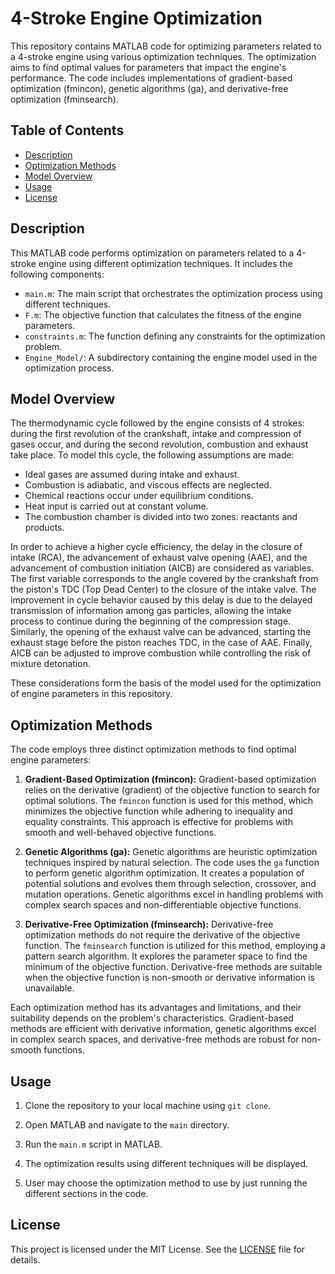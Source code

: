 # 4-Stroke Engine Optimization

This repository contains MATLAB code for optimizing parameters related to a 4-stroke engine using various optimization techniques. The optimization aims to find optimal values for parameters that impact the engine's performance. The code includes implementations of gradient-based optimization (fmincon), genetic algorithms (ga), and derivative-free optimization (fminsearch).

## Table of Contents

- [Description](#description)
- [Optimization Methods](#optimization-methods)
- [Model Overview](#model-overview)
- [Usage](#usage)
- [License](#license)

## Description

This MATLAB code performs optimization on parameters related to a 4-stroke engine using different optimization techniques. It includes the following components:

- `main.m`: The main script that orchestrates the optimization process using different techniques.
- `F.m`: The objective function that calculates the fitness of the engine parameters.
- `constraints.m`: The function defining any constraints for the optimization problem.
- `Engine_Model/`: A subdirectory containing the engine model used in the optimization process.

## Model Overview

The thermodynamic cycle followed by the engine consists of 4 strokes: during the first revolution of the crankshaft, intake and compression of gases occur, and during the second revolution, combustion and exhaust take place. To model this cycle, the following assumptions are made:

- Ideal gases are assumed during intake and exhaust.
- Combustion is adiabatic, and viscous effects are neglected.
- Chemical reactions occur under equilibrium conditions.
- Heat input is carried out at constant volume.
- The combustion chamber is divided into two zones: reactants and products.

In order to achieve a higher cycle efficiency, the delay in the closure of intake (RCA), the advancement of exhaust valve opening (AAE), and the advancement of combustion initiation (AICB) are considered as variables. The first variable corresponds to the angle covered by the crankshaft from the piston's TDC (Top Dead Center) to the closure of the intake valve. The improvement in cycle behavior caused by this delay is due to the delayed transmission of information among gas particles, allowing the intake process to continue during the beginning of the compression stage. Similarly, the opening of the exhaust valve can be advanced, starting the exhaust stage before the piston reaches TDC, in the case of AAE. Finally, AICB can be adjusted to improve combustion while controlling the risk of mixture detonation.

These considerations form the basis of the model used for the optimization of engine parameters in this repository.


## Optimization Methods

The code employs three distinct optimization methods to find optimal engine parameters:

1. **Gradient-Based Optimization (fmincon):**
   Gradient-based optimization relies on the derivative (gradient) of the objective function to search for optimal solutions. The `fmincon` function is used for this method, which minimizes the objective function while adhering to inequality and equality constraints. This approach is effective for problems with smooth and well-behaved objective functions.

2. **Genetic Algorithms (ga):**
   Genetic algorithms are heuristic optimization techniques inspired by natural selection. The code uses the `ga` function to perform genetic algorithm optimization. It creates a population of potential solutions and evolves them through selection, crossover, and mutation operations. Genetic algorithms excel in handling problems with complex search spaces and non-differentiable objective functions.

3. **Derivative-Free Optimization (fminsearch):**
   Derivative-free optimization methods do not require the derivative of the objective function. The `fminsearch` function is utilized for this method, employing a pattern search algorithm. It explores the parameter space to find the minimum of the objective function. Derivative-free methods are suitable when the objective function is non-smooth or derivative information is unavailable.

Each optimization method has its advantages and limitations, and their suitability depends on the problem's characteristics. Gradient-based methods are efficient with derivative information, genetic algorithms excel in complex search spaces, and derivative-free methods are robust for non-smooth functions.


## Usage

1. Clone the repository to your local machine using `git clone`.

2. Open MATLAB and navigate to the `main` directory.

3. Run the `main.m` script in MATLAB.

4. The optimization results using different techniques will be displayed.

5. User may choose the optimization method to use by just running the different sections in the code.

## License

This project is licensed under the MIT License. See the [LICENSE](LICENSE) file for details.

